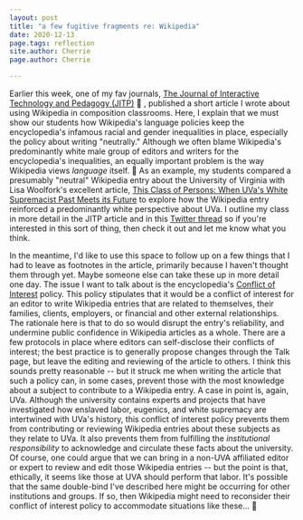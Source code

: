 ```yaml
---
layout: post
title: "a few fugitive fragments re: Wikipedia"
date: 2020-12-13
page.tags: reflection
site.author: Cherrie
page.author: Cherrie

---
```


Earlier this week, one of my fav journals, [The Journal of Interactive Technology and Pedagogy (JITP)](https://jitp.commons.gc.cuny.edu/using-wikipedia-in-the-composition-classroom-and-beyond-encyclopedic-neutrality-social-inequality-and-failure-as-subversion/) :heartbeat:	, published a short article I wrote about using Wikipedia in composition classrooms. Here, I explain that we must show our students how Wikipedia's language policies keep the encyclopedia's infamous racial and gender inequalities in place, especially the policy about writing "neutrally." Although we often blame Wikipedia's predominantly white male group of editors and writers for the encyclopedia's inequalities, an equally important problem is the way Wikipedia views *language* itself. :monocle_face: As an example, my students compared a presumably "neutral" Wikipedia entry about the University of Virginia with Lisa Woolfork's excellent article, [This Class of Persons: When UVa's White Supremacist Past Meets its Future](https://www.scribd.com/document/386107826/This-Class-Of-Persons) to explore how the Wikipedia entry reinforced a predominantly white perspective about UVa. I outline my class in more detail in the JITP article and in this [Twitter thread](https://twitter.com/cherriekwok/status/1338254217195216902) so if you're interested in this sort of thing, then check it out and let me know what you think.

In the meantime, I'd like to use this space to follow up on a few things that I had to leave as footnotes in the article, primarily because I haven't thought them through yet. Maybe someone else can take these up in more detail one day. The issue I want to talk about is the encyclopedia's [Conflict of Interest](https://en.wikipedia.org/wiki/Wikipedia:Conflict_of_interest) policy. This policy stipulates that it would be a conflict of interest for an editor to write Wikipedia entries that are related to themselves, their families, clients, employers, or financial and other external relationships. The rationale here is that to do so would disrupt the entry's reliability, and undermine public confidence in Wikipedia articles as a whole. There are a few protocols in place where editors can self-disclose their conflicts of interest; the best practice is to generally propose changes through the Talk page, but leave the editing and reviewing of the article to others.  I think this sounds pretty reasonable -- but it struck me when writing the article that such a policy can, in some cases, prevent those with the most knowledge about a subject to contribute to a Wikipedia entry. A case in point is, again, UVa. Although the university contains experts and projects that have investigated how enslaved labor, eugenics, and white supremacy are intertwined with UVa's history, this conflict of interest policy prevents them from contributing or reviewing Wikipedia entries about these subjects as they relate to UVa. It also prevents them from fulfilling the *institutional responsibility* to acknowledge and circulate these facts about the university.  Of course, one could argue that we can bring in a non-UVA affiliated editor or expert to review and edit those Wikipedia entries -- but the point is that, ethically, it seems like those at UVA should perform that labor. It's possible that the same double-bind I've described here might be occurring for other institutions and groups. If so, then Wikipedia might need to reconsider their conflict of interest policy to accommodate situations like these... :eyes:	
